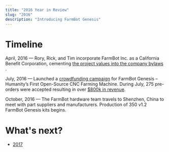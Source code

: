 ```yaml
---
title: "2016 Year in Review"
slug: "2016"
description: "Introducing FarmBot Genesis"
---
```


# Timeline

April, 2016 — Rory, Rick, and Tim incorporate FarmBot Inc. as a California Benefit Corporation, cementing [the project values into the company bylaws <span class="value-icon products"></span>  <span class="value-icon business"></span>  <span class="value-icon community"></span>  <span class="value-icon good-people"></span>](../intro.md#public-benefit-purposes).

July, 2016 — Launched a [crowdfunding campaign](https://farm.bot/blogs/news/farmbot-now-available-for-pre-order) for FarmBot Genesis – Humanity’s First Open-Source CNC Farming Machine. During July, 275 pre-orders were accepted resulting in over [$800k in revenue](https://farm.bot/blogs/news/thank-you).

October, 2016 — The FarmBot hardware team travels to Shenzhen, China to meet with part suppliers and manufacturers. Production of 350 v1.2 FarmBot Genesis kits begins.

# What's next?

 * [2017](2017.md)
